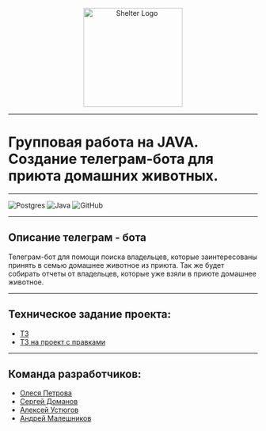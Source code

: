 
<p align="center">
<img src="https://papik.pro/uploads/posts/2023-01/1674153837_papik-pro-p-lapa-sobaki-risunok-5.png" width="200" alt="Shelter Logo">
</p>

***

# Групповая работа на JAVA. Создание телеграм-бота для приюта домашних животных.

***

![Postgres](https://img.shields.io/badge/postgres-%23316192.svg?style=for-the-badge&logo=postgresql&logoColor=white)
![Java](https://img.shields.io/badge/java-%23ED8B00.svg?style=for-the-badge&logo=java&logoColor=white)
![GitHub](https://img.shields.io/badge/github-%23121011.svg?style=for-the-badge&logo=github&logoColor=white)

***

## Описание телеграм - бота 
Телеграм-бот для помощи поиска владельцев, которые заинтересованы принять в семью домашнее животное из приюта. Так же будет собирать отчеты от владельцев, которые уже взяли в приюте домашнее животное.

***

## Техническое задание проекта:
- [ТЗ](https://skyengpublic.notion.site/4509dd17f5f840f1ba6807fe83aa9c15)
- [ТЗ на проект с правками](https://skyengpublic.notion.site/cdc3cf63d5ea4d40bb6240a4927b8dd5)

***

## Команда разработчиков:
- [Олеся Петрова](https://github.com/olxandro)
- [Сергей Доманов](https://github.com/SergDom)
- [Алексей Устюгов]()
- [Андрей Малешников]()
